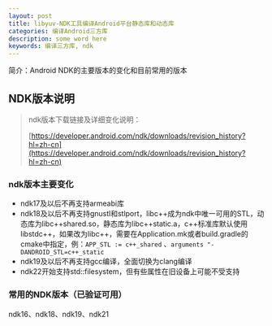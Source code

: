 ```yaml
---
layout: post
title: libyuv-NDK工具编译Android平台静态库和动态库
categories: 编译Android三方库
description: some word here
keywords: 编译三方库, ndk
---
```


简介：Android NDK的主要版本的变化和目前常用的版本

## NDK版本说明

> ndk版本下载链接及详细变化说明：
>
> [https://developer.android.com/ndk/downloads/revision_history?hl=zh-cn](https://developer.android.com/ndk/downloads/revision_history?hl=zh-cn)



### ndk版本主要变化

- ndk17及以后不再支持armeabi库
- ndk18及以后不再支持gnustl和stlport，libc++成为ndk中唯一可用的STL，动态库为libc++shared.so，静态库为libc++static.a，c++标准库默认使用libstdc++，如果改为libc++，需要在Application.mk或者build.gradle的cmake中指定，例：`APP_STL := c++_shared` 、`arguments "-DANDROID_STL=c++_static`
- ndk19及以后不再支持gcc编译，全面切换为clang编译
- ndk22开始支持std::filesystem，但有些属性在旧设备上可能不受支持

### 常用的NDK版本（已验证可用）

ndk16、ndk18、ndk19、ndk21